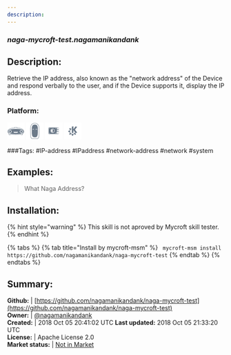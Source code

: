 ```yaml
---
description: 
---
```


### _naga-mycroft-test.nagamanikandank_  
## Description:  
Retrieve the IP address, also known as the "network address" of the Device and respond verbally to the user, and if the Device supports it, display the IP address.  
### Platform:  
 ![Mark I](../.gitbook/assets/mark-1-icon.png)  ![Mark II](../.gitbook/assets/mark-2-icon.png)  ![Picroft](../.gitbook/assets/picroft-icon.png)  ![plasmoid](../.gitbook/assets/kde.png)   
  
###Tags: \#IP-address \#IPaddress \#network-address \#network \#system   
## Examples:  
> What Naga Address?  
  
## Installation:  
{% hint style="warning" %}
This skill is not aproved by Mycroft skill tester.
{% endhint %}
    
{% tabs %}
{% tab title="Install by mycroft-msm" %}
``` mycroft-msm install https://github.com/nagamanikandank/naga-mycroft-test```
{% endtab %}
  {% endtabs %}
    
## Summary:  
**Github:** | [https://github.com/nagamanikandank/naga-mycroft-test](https://github.com/nagamanikandank/naga-mycroft-test)  
**Owner:** | [@nagamanikandank](https://github.com/nagamanikandank)  
**Created:** | 2018 Oct 05 20:41:02 UTC  **Last updated:** 2018 Oct 05 21:33:20 UTC  
**License:** | Apache License 2.0  
**Market status:** | [Not in Market](https://market.mycroft.ai/skill/)  
